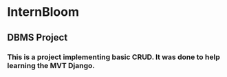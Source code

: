 # InternBloom
## DBMS Project

### This is a project implementing basic CRUD. It was done to help learning the MVT Django.
